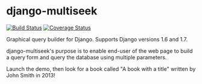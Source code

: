 django-multiseek
================

[![Build Status](https://travis-ci.org/mpasternak/django-multiseek.svg?branch=master)](https://travis-ci.org/mpasternak/django-multiseek)
[![Coverage Status](https://coveralls.io/repos/mpasternak/django-multiseek/badge.png)](https://coveralls.io/r/mpasternak/django-multiseek)

Graphical query builder for Django. Supports Django versions 1.6 and 1.7. 

django-multiseek's purpose is to enable end-user of the web page to build a query form and query the database using multiple parameters.

Launch the demo, then look for a book called "A book with a title" written by John Smith in 2013!


